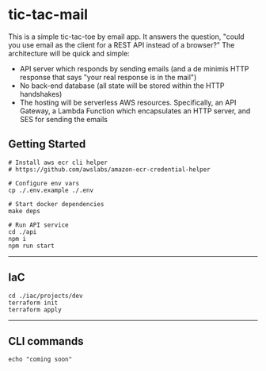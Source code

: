 # tic-tac-mail

This is a simple tic-tac-toe by email app. It answers the question, "could you use email as the client for a REST API instead of a browser?"
The architecture will be quick and simple:

- API server which responds by sending emails (and a de minimis HTTP response that says "your real response is in the mail")
- No back-end database (all state will be stored within the HTTP handshakes)
- The hosting will be serverless AWS resources. Specifically, an API Gateway, a Lambda Function which encapsulates an HTTP server, and SES for sending the emails

## Getting Started

```
# Install aws ecr cli helper
# https://github.com/awslabs/amazon-ecr-credential-helper

# Configure env vars
cp ./.env.example ./.env

# Start docker dependencies
make deps

# Run API service
cd ./api
npm i
npm run start

```

---

## IaC

```
cd ./iac/projects/dev
terraform init
terraform apply
```

---

## CLI commands

```
echo "coming soon"
```
